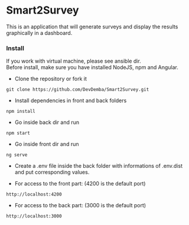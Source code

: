 # Smart2Survey

This is an application that will generate surveys and display the results graphically in a dashboard.

### Install
If you work with virtual machine, please see ansible dir.  
Before install, make sure you have installed NodeJS, npm and Angular.
* Clone the repository or fork it

``` 
git clone https://github.com/DevDemba/Smart2Survey.git 
```

* Install dependencies in front and back folders

```
npm install
```

* Go inside back dir and run

``` 
npm start
```

* Go inside front dir and run 

```
ng serve
```

* Create a .env file inside the back folder with informations of .env.dist and put corresponding values.

* For access to the front part: (4200 is the default port)

```
http://localhost:4200
```

* For access to the back part: (3000 is the default port)
```
http://localhost:3000
````